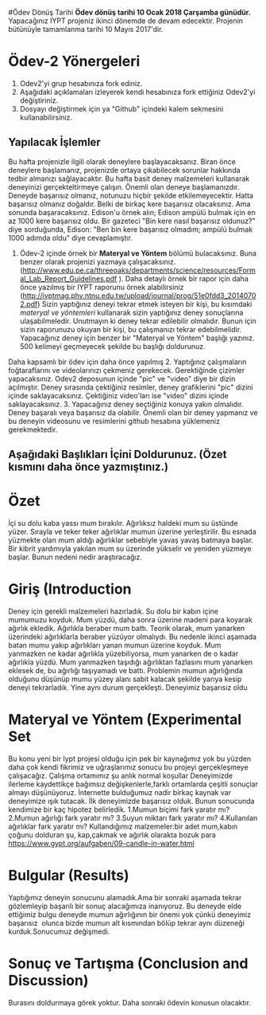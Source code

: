 #Ödev Dönüş Tarihi
**Ödev dönüş tarihi 10 Ocak 2018 Çarşamba günüdür.** Yapacağınız IYPT projeniz ikinci dönemde de devam edecektir. Projenin bütünüyle tamamlanma tarihi 10 Mayıs 2017'dir. 

# Ödev-2 Yönergeleri 
1. Odev2'yi grup hesabınıza fork ediniz. 
2. Aşağıdaki açıklamaları izleyerek kendi hesabınıza fork ettiğiniz Odev2'yi değiştiriniz. 
3. Dosyayı değiştirmek için ya "Github" içindeki kalem sekmesini kullanabilirsiniz. 

## Yapılacak İşlemler
Bu hafta projenizle ilgili olarak deneylere başlayacaksanız. Biran önce deneylere başlamanız, projenizde ortaya 
çıkabilecek sorunlar hakkında tedbir almanızı sağlayacaktır. Bu hafta basit deney malzemeleri kullanarak deneyinizi
gerçekteltirmeye çalışın. Önemli olan deneye başlamanızdır. Deneyde başarısız olmanız, notunuzu hiçbir şekilde etkilemeyecektir.
Hatta başarısız olmanız doğaldır. Belki de birkaç kere başarısız olacaksınız. Ama sonunda başaracaksınız. Edison'u örnek alın; 
Edison ampülü bulmak için en az 1000 kere başarısız oldu. Bir gazeteci "Bin kere nasıl başarısız oldunuz?" diye sorduğunda, 
Edison: "Ben bin kere başarısız olmadım; ampülü bulmak 1000 adımda oldu" diye cevaplamıştır. 

1. Ödev-2 içinde örnek bir **Materyal ve Yöntem** bölümü bulacaksınız. Buna benzer olarak projenizi yazmaya çalışacaksınız. (http://www.edu.pe.ca/threeoaks/departments/science/resources/Formal_Lab_Report_Guidelines.pdf ). Daha detaylı örnek bir rapor için daha önce yazılmış bir IYPT raporunu örnek alabilirsiniz (http://iyptmag.phy.ntnu.edu.tw/upload/journal/prog/51e0fdd3_20140702.pdf) Sizin yaptığınız deneyi tekrar etmek isteyen bir kişi, bu kısımdaki *materyal ve yöntemleri* kullanarak sizin yaptığınız deney sonuçlarına ulaşabilmeledir. Unutmayın ki deney tekrar edilebilir olmalıdır. Bunun için sizin raporunuzu okuyan bir kişi, bu çalışmanızı tekrar edebilmelidir. Yapacağınız deney için benzer bir "Materyal ve Yöntem" başlığı yazınız. 500 kelimeyi geçmeyecek şekilde bu başlığı doldurunuz. 

Daha kapsamlı bir ödev için daha önce yapılmış 
2. Yaptığınız çalışmaların foğtaraflarını ve videolarınızı çekmeniz gerekecek. Gerektiğinde çizimler yapacaksınız. Odev2 deposunun içinde "pic" ve "video" diye bir dizin açılmıştır. Deney sırasında çektiğiniz resimler, deney grafiklerini "pic" dizini içinde saklayacaksınız. Çektiğiniz video'ları ise "video" dizini içinde saklayacaksınız. 
3. Yapacağınız deney seçtiğiniz konuya yakın olmalıdır. Deney başaralı veya başarısız da olabilir. Önemli olan bir deney yapmanız ve bu deneyin videosunu ve resimlerini github hesabına yüklemeniz gerekmektedir. 

## Aşağıdaki Başlıkları İçini Doldurunuz. (Özet kısmını daha önce yazmıştınız.) 

# Özet  
İçi su dolu kaba yassı mum bırakılır. Ağırlıksız haldeki mum su üstünde yüzer. Sırayla ve teker teker ağırlıklar mumun üzerine yerleştirilir. Bu esnada yüzmekte olan mum aldığı ağırlıklar sebebiyle yavaş yavaş batmaya başlar. Bir kibrit yardımıyla yakılan mum su üzerinde yükselir ve yeniden yüzmeye başlar. Bunun nedeni nedir araştıracağız.
# Giriş (Introduction
Deney için gerekli malzemeleri hazırladık. Su dolu bir kabın içine mumumuzu koyduk. Mum yüzdü, daha sonra üzerine madeni para koyarak ağırlık ekledik. Ağırlıkla beraber mum battı. Teorik olarak, mum yanarken üzerindeki ağırlıklarla beraber yüzüyor olmalıydı. Bu nedenle ikinci aşamada batan mumu yakıp ağırlıkları yanan mumun üzerine koyduk. Mum yanmazken ne kadar ağırlıkla yüzebiliyorsa, mum yanarken de o kadar ağırlıkla yüzdü. Mum yanmazken taşıdığı ağırlıktan fazlasını mum yanarken eklesek de, bu ağırlığı taşıyamadı ve battı. Problemin mumun ağırlığında olduğunu düşünüp mumu yüzey alanı sabit kalacak şekilde yarıya kesip deneyi tekrarladık. Yine aynı durum gerçekleşti. Deneyimiz başarısız oldu
# Materyal ve Yöntem (Experimental Set

Bu konu yeni bir Iypt projesi olduğu için pek bir kaynağımız yok bu yüzden daha çok kendi fikrimiz ve uğraşlarımız sonucu bu projeyi gerçekleşmeye çalışacağız.
Çalışma ortamımız şu anlık normal koşullar
Deneyimizde ilerleme kaydettikçe bağımsız değişkenlerle,farklı ortamlarda çeşitli sonuçlar almayı düşünüyoruz.
İnternette bulduğumuz nadir birkaç kaynak var deneyimize ışık tutacak.
İlk deneyimizde başarısız olduk.
Bunun sonucunda kendimize bir kaç hipotez belirledik.
1.Mumun biçimi fark yaratır mı?
2.Mumun ağırlığı fark yaratır mı?
3.Suyun miktarı fark yaratır mı?
4.Kullanılan ağırlıklar fark yaratır mı?
Kullandığımız malzemeler:bir adet mum,kabın çoğunu dolduran şu, kap,çakmak ve ağırlık olarakta bozuk para
https://www.gypt.org/aufgaben/09-candle-in-water.html
# Bulgular (Results)
Yaptığımız deneyin sonucunu alamadık.Ama bir sonraki aşamada tekrar gözlemleyip başarılı bir sonuç alacağımıza inanıyoruz.
Bu deneyde elde ettiğimiz bulgu deneyde mumun ağırlığının bir önemi yok çünkü deneyimiz başarısız  olunca bizde mumun alt kısmından bölüp tekrar aynı düzeneği kurduk.Sonucumuz değişmedi.

# Sonuç ve Tartışma (Conclusion and Discussion) 
Burasını doldurmaya görek yoktur. Daha sonraki ödevin konusun olacaktır. 


